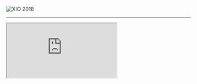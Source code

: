 ![XIO 2018](https://docs.google.com/spreadsheets/d/1vzGa6wepsXOBiFh2k5qptadJ4B0HjZh3NEVsS7CHkcs/edit?pli=1&gid=0#gid=0)

---
<iframe src="https://docs.google.com/spreadsheets/d/1vzGa6wepsXOBiFh2k5qptadJ4B0HjZh3NEVsS7CHkcs/edit?pli=1&gid=0#gid=0">

---
[Link to XIO sensor detail 2018](https://docs.google.com/spreadsheets/d/1vzGa6wepsXOBiFh2k5qptadJ4B0HjZh3NEVsS7CHkcs/edit?pli=1&gid=0#gid=0)

---

iframe version
<iframe src="https://docs.google.com/spreadsheets/d/1vzGa6wepsXOBiFh2k5qptadJ4B0HjZh3NEVsS7CHkcs/edit?pli=1&gid=0#gid=0" width="100%" height="500px"></iframe>
